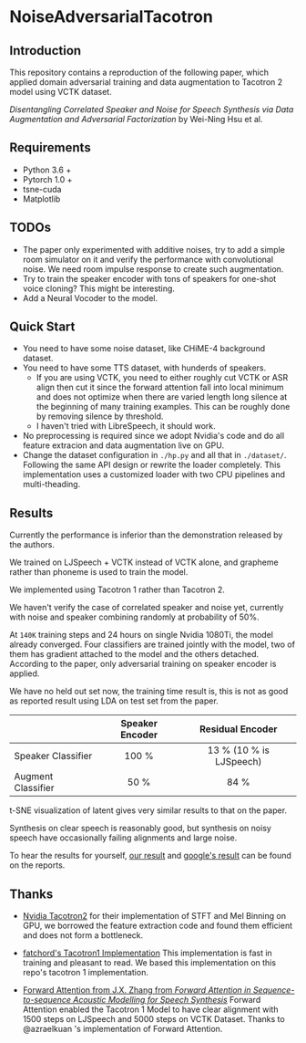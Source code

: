 # NoiseAdversarialTacotron

## Introduction

This repository contains a reproduction of the following paper, which applied domain adversarial training and data augmentation to Tacotron 2 model using VCTK dataset. 

*Disentangling Correlated Speaker and Noise for Speech Synthesis via Data Augmentation and Adversarial Factorization* by Wei-Ning Hsu et al.

## Requirements

- Python 3.6 +
- Pytorch 1.0 +
- tsne-cuda
- Matplotlib

## TODOs

- The paper only experimented with additive noises, try to add a simple room simulator on it and verify the performance with convolutional noise. We need room impulse response to create such augmentation. 
- Try to train the speaker encoder with tons of speakers for one-shot voice cloning? This might be interesting.
- Add a Neural Vocoder to the model.

## Quick Start

- You need to have some noise dataset, like CHiME-4 background dataset.
- You need to have some TTS dataset, with hunderds of speakers.
  - If you are using VCTK, you need to either roughly cut VCTK or ASR align then cut it since the forward attention fall into local minimum and does not optimize when there are varied length long silence at the beginning of many training examples. This can be roughly done by removing silence by threshold.
  - I haven't tried with LibreSpeech, it should work.
- No preprocessing is required since we adopt Nvidia's code and do all feature extracion and data augmentation live on GPU. 
- Change the dataset configuration in `./hp.py` and all that in `./dataset/`. Following the same API design or rewrite the loader completely. This implementation uses a customized loader with two CPU pipelines and multi-theading. 

## Results

Currently the performance is inferior than the demonstration released by the authors.

We trained on LJSpeech + VCTK instead of VCTK alone, and grapheme rather than phoneme is used to train the model. 

We implemented using Tacotron 1 rather than Tacotron 2. 

We haven't verify the case of correlated speaker and noise yet, currently with noise and speaker combining randomly at probability of 50%. 


At `140K` training steps and 24 hours on single Nvidia 1080Ti, the model already converged. Four classifiers are trained jointly with the model, two of them has gradient attached to the model and the others detached.  According to the paper, only adversarial training on speaker encoder is applied. 

We have no held out set now, the training time result is, this is not as good as reported result using LDA on test set from the paper.

||Speaker Encoder|Residual Encoder|
|:-|:-:|:-:|
|Speaker Classifier|100 %|13 % (10 % is LJSpeech)|
|Augment Classifier|50 %|84 %|

t-SNE visualization of latent gives very similar results to that on the paper. 

Synthesis on clear speech is reasonably good, but synthesis on noisy speech have occasionally failing alignments and large noise. 

To hear the results for yourself, [our result](http://liuzj.site:2333/reports/adv.html) and [google's result](https://google.github.io/tacotron/publications/adv_tts/index.html) can be found on the reports.

## Thanks

- [Nvidia Tacotron2](https://github.com/NVIDIA/tacotron2) for their implementation of STFT and Mel Binning on GPU, we borrowed the feature extraction code and found them efficient and does not form a bottleneck. 

- [fatchord's Tacotron1 Implementation](https://github.com/fatchord/WaveRNN) This implementation is fast in training and pleasant to read. We based this implementation on this repo's tacotron 1 implementation.

- [Forward Attention from J.X. Zhang from *Forward Attention in Sequence-to-sequence Acoustic Modelling for Speech Synthesis*](https://arxiv.org/abs/1807.06736) Forward Attention enabled the Tacotron 1 Model to have clear alignment with 1500 steps on LJSpeech and 5000 steps on VCTK Dataset. Thanks to @azraelkuan 's implementation of Forward Attention.

